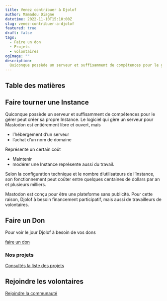 ```yaml
---
title: Venez contribuer à Djolof
author: Mamadou Diagne
datetime: 2022-11-10T15:10:00Z
slug: venez-contribuer-a-djolof
featured: true
draft: false
tags:
  - Faire un don
  - Projets
  - volontaires
ogImage: ""
description:
  Quiconque possède un serveur et suffisamment de compétences pour le gérer peut créer sa propre Instance, mais
---
```



## Table des matières

## Faire tourner une Instance

Quiconque possède un serveur et suffisamment de compétences pour le gérer peut créer sa propre Instance. Le logiciel qui gère un serveur pour Mastodon est entièrement libre et ouvert, mais

- l’hébergement d’un serveur
- l’achat d’un nom de domaine

Représente un certain coût

- Maintenir
- modérer une Instance représente aussi du travail.

Selon la configuration technique et le nombre d’utilisateurs de l’Instance, son fonctionnement peut coûter entre quelques centaines de dollars par an et plusieurs milliers.

Mastodon est conçu pour être une plateforme sans publicité. Pour cette raison, Djolof à besoin financement participatif, mais aussi de travailleurs de volontaires.

## Faire un Don

Pour voir le jour Djolof à besoin de vos dons

[faire un don](https://maajjal.com/app/campagnes/djolof)

### Nos projets

[Consultés la liste des projets](https://github.com/orgs/Code-for-Senegal/projects/2/views/1)

## Rejoindre les volontaires

[Rejoindre la communauté](https://github.com/Code-for-Senegal/joinDjolof/discussions)
